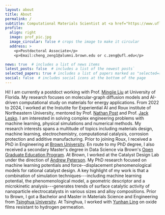 ```yaml
---
layout: about
title: About
permalink: /
subtitle: Computational Materials Scientist at <a href="https://www.ufl.edu/">University of Florida</a>.
profile:
  align: right
  image: prof_pic.jpg
  image_circular: false # crops the image to make it circular
  address: >
    <p>Postdoctoral Associate</p>
    <p>Email:cheng_zeng1@alumni.brown.edu or c.zeng@ufl.edu</p>

news: true  # includes a list of news items
latest_posts: false  # includes a list of the newest posts`
selected_papers: true # includes a list of papers marked as "selected={true}"
social: false  # includes social icons at the bottom of the page
---
```


Hi! I am currently a postdoct working with Prof. [Mingjie Liu](https://www.chem.ufl.edu/about-all/directory/people/name/mingjie-liu/) at University of Florida. My research focuses on molecular-graph diffusion models and AI-driven computational study on materials for energy applications.
From 2022 to 2024, I worked at the Instutite for Experiential AI and Roux institute of Northeastern University, mentored by Prof. [Nathan Post](https://coe.northeastern.edu/people/post-nathan/) and Prof. [Jack Lesko](https://coe.northeastern.edu/people/lesko-john/). I am interested in solving complex engineering problems with machine learning, physical simulations and numerical methods. My research interests spans a multitude of topics including materials design, machine learning, electrochemistry,  computational catalysis, corrosion protection and additive manufacturing.
Prior to joining Roux, I received a PhD in Engineering at <a href='https://www.brown.edu/'>Brown University</a>.  En route to my PhD degree, I also received a secondary Master's degree in Data Science via Brown's <a href='https://graduateschool.brown.edu/academics-research/distinctive-opportunities/open-graduate-education'>Open Graduate Education Program</a>. At Brown, I worked at the Catalyst Design Lab under the direction of <a href='https://engineering.brown.edu/people/andrew-peterson'>Andrew Peterson</a>. My PhD research focused on machine learning potentials and force--displacement phenomenological models for rational catalyst design. A key highlight of my work is that a combination of simulation techniques---including machine learning potential, the phenomenological model, a geometric descriptor and a microkinetic analysis---generates trends of surface catalytic activity of nanoparticle electrocatalysts in various sizes and alloy compositions. Prior to Brown, I got a Bachelor and Master in Materials Science and Engineering from <a href='https://www.tsinghua.edu.cn/en/'>Tsinghua University</a>. At Tsinghua, I worked with <a href='https://www.researchgate.net/profile/Yunhan-Ling-2'>Yunhan Ling</a> on oxide films resistant to hydrogen permeation.

<!-- Currently I live in Portland of Maine with my family. Outside office, I like long-distance running, machine learning competitions on <a href='https://www.kaggle.com/'>Kaggle</a>, and playing video games. -->
